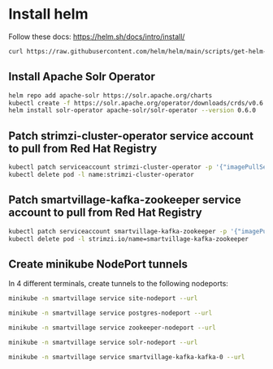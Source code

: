 
# Install helm

Follow these docs: https://helm.sh/docs/intro/install/

```bash
curl https://raw.githubusercontent.com/helm/helm/main/scripts/get-helm-3 | bash
```

## Install Apache Solr Operator

```bash
helm repo add apache-solr https://solr.apache.org/charts
kubectl create -f https://solr.apache.org/operator/downloads/crds/v0.6.0/all-with-dependencies.yaml
helm install solr-operator apache-solr/solr-operator --version 0.6.0
```

## Patch strimzi-cluster-operator service account to pull from Red Hat Registry

```bash
kubectl patch serviceaccount strimzi-cluster-operator -p '{"imagePullSecrets": [{"name": "redhat-reg"}]}'
kubectl delete pod -l name:strimzi-cluster-operator
```

## Patch smartvillage-kafka-zookeeper service account to pull from Red Hat Registry

```bash
kubectl patch serviceaccount smartvillage-kafka-zookeeper -p '{"imagePullSecrets": [{"name": "redhat-reg"}]}'
kubectl delete pod -l strimzi.io/name=smartvillage-kafka-zookeeper
```

## Create minikube NodePort tunnels

In 4 different terminals, create tunnels to the following nodeports: 

```bash
minikube -n smartvillage service site-nodeport --url
```

```bash
minikube -n smartvillage service postgres-nodeport --url
```

```bash
minikube -n smartvillage service zookeeper-nodeport --url
```

```bash
minikube -n smartvillage service solr-nodeport --url
```

```bash
minikube -n smartvillage service smartvillage-kafka-kafka-0 --url
```

